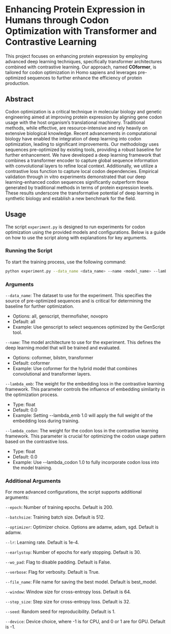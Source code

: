 # Enhancing Protein Expression in Humans through Codon Optimization with Transformer and Contrastive Learning

This project focuses on enhancing protein expression by employing advanced deep learning techniques, specifically transformer architectures combined with contrastive learning. Our approach, named **COformer**, is tailored for codon optimization in Homo sapiens and leverages pre-optimized sequences to further enhance the efficiency of protein production.

## Abstract

Codon optimization is a critical technique in molecular biology and genetic engineering aimed at improving protein expression by aligning gene codon usage with the host organism’s translational machinery. Traditional methods, while effective, are resource-intensive and rely heavily on extensive biological knowledge. Recent advancements in computational biology have enabled the integration of deep learning into codon optimization, leading to significant improvements. Our methodology uses sequences pre-optimized by existing tools, providing a robust baseline for further enhancement. We have developed a deep learning framework that combines a transformer encoder to capture global sequence information with convolutional layers to refine local context. Additionally, we utilize a contrastive loss function to capture local codon dependencies. Empirical validation through in vitro experiments demonstrated that our deep learning-enhanced codon sequences significantly outperform those generated by traditional methods in terms of protein expression levels. These results underscore the transformative potential of deep learning in synthetic biology and establish a new benchmark for the field.

## Usage

The script `experiment.py` is designed to run experiments for codon optimization using the provided models and configurations. Below is a guide on how to use the script along with explanations for key arguments.

### Running the Script

To start the training process, use the following command:

```bash
python experiment.py --data_name <data_name> --name <model_name> --lambda_emb <lambda_value> --lambda_codon <lambda_value>
```
### Arguments
`--data_name`: The dataset to use for the experiment. This specifies the source of pre-optimized sequences and is critical for determining the baseline for further optimization.
- Options: all, genscript, thermofisher, novopro
- Default: all
- Example: Use genscript to select sequences optimized by the GenScript tool.

`--name`: The model architecture to use for the experiment. This defines the deep learning model that will be trained and evaluated.
- Options: coformer, bilstm, transformer
- Default: coformer
- Example: Use coformer for the hybrid model that combines convolutional and transformer layers.

`--lambda_emb`: The weight for the embedding loss in the contrastive learning framework. This parameter controls the influence of embedding similarity in the optimization process.
- Type: float
- Default: 0.0
- Example: Setting --lambda_emb 1.0 will apply the full weight of the embedding loss during training.

`--lambda_codon`: The weight for the codon loss in the contrastive learning framework. This parameter is crucial for optimizing the codon usage pattern based on the contrastive loss.
- Type: float
- Default: 0.0
- Example: Use --lambda_codon 1.0 to fully incorporate codon loss into the model training.

### Additional Arguments
For more advanced configurations, the script supports additional arguments:

`--epoch`: Number of training epochs. Default is 200.

`--batchsize`: Training batch size. Default is 512.

`--optimizer`: Optimizer choice. Options are adamw, adam, sgd. Default is adamw.

`--lr`: Learning rate. Default is 1e-4.

`--earlystop`: Number of epochs for early stopping. Default is 30.

`--wo_pad`: Flag to disable padding. Default is False.

`--verbose`: Flag for verbosity. Default is True.

`--file_name`: File name for saving the best model. Default is best_model.

`--window`: Window size for cross-entropy loss. Default is 64.

`--step_size`: Step size for cross-entropy loss. Default is 32.

`--seed`: Random seed for reproducibility. Default is 1.

`--device`: Device choice, where -1 is for CPU, and 0 or 1 are for GPU. Default is -1.








